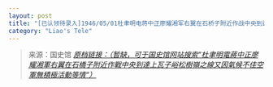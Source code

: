 ```yaml
---
layout: post
title: "[已认领待录入]1946/05/01杜聿明电蒋中正廖耀湘军右翼在石桥子附近作战中央到达上瓦子峪松树岭之线又因气候不佳空军无积极活动等情"
category: "Liao's Tele"
---
```



> 来源：国史馆 [*原档链接：（暂缺，可于国史馆网站搜索“杜聿明電蔣中正廖耀湘軍右翼在石橋子附近作戰中央到達上瓦子峪松樹嶺之線又因氣候不佳空軍無積極活動等情“）*]()

